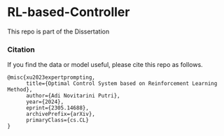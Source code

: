 # RL-based-Controller
This repo is part of the Dissertation 
### Citation
If you find the data or model useful, please cite this repo as follows.
```
@misc{xu2023expertprompting,
      title={Optimal Control System based on Reinforcement Learning Method}, 
      author={Adi Novitarini Putri},
      year={2024},
      eprint={2305.14688},
      archivePrefix={arXiv},
      primaryClass={cs.CL}
}
```
